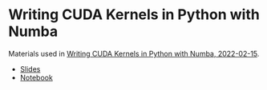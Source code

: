 # Writing CUDA Kernels in Python with Numba

Materials used in [Writing CUDA Kernels in Python with Numba,
2022-02-15](https://www.meetup.com/ru-RU/CUDA-Community-Meetup-Group/events/283072473/).

- [Slides](slides.pdf)
- [Notebook](colab-demo-with-output.ipynb)
